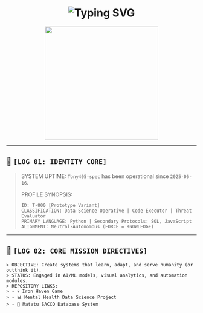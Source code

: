 <!-- GitHub Profile README | Skynet-Themed Layout -->

<h1 align="center">
  <img src="https://readme-typing-svg.herokuapp.com?font=OCR+A+Extended&pause=1000&color=FF0000&center=true&vCenter=true&width=435&lines=INITIALIZING+SKYNET+PROFILE..." alt="Typing SVG" />
</h1>

<p align="center">
  <img src="https://media.giphy.com/media/WFZvB7VIXBgiz3oDXE/giphy.gif" width="300px" />
</p>

---

## 🧠 `[LOG 01: IDENTITY CORE]`
> SYSTEM UPTIME: `Tony405-spec` has been operational since `2025-06-16`.
>
> PROFILE SYNOPSIS:
> ```text
> ID: T-800 [Prototype Variant]
> CLASSIFICATION: Data Science Operative | Code Executor | Threat Evaluator
> PRIMARY LANGUAGE: Python | Secondary Protocols: SQL, JavaScript
> ALIGNMENT: Neutral-Autonomous (FORCE = KNOWLEDGE)
> ```

---

## 🎯 `[LOG 02: CORE MISSION DIRECTIVES]`
```text
> OBJECTIVE: Create systems that learn, adapt, and serve humanity (or outthink it).
> STATUS: Engaged in AI/ML models, visual analytics, and automation modules.
> REPOSITORY LINKS:
> - 💀 Iron Haven Game
> - 📊 Mental Health Data Science Project
> - 🔄 Matatu SACCO Database System
